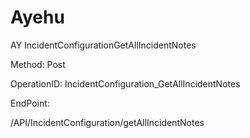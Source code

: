 #     Ayehu


AY IncidentConfigurationGetAllIncidentNotes

Method: Post

OperationID: IncidentConfiguration_GetAllIncidentNotes

EndPoint:

/API/IncidentConfiguration/getAllIncidentNotes
